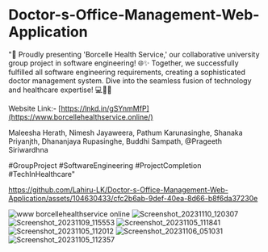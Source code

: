 # Doctor-s-Office-Management-Web-Application
"🚀 Proudly presenting 'Borcelle Health Service,' our collaborative university group project in software engineering! 🌐✨ Together, we successfully fulfilled all software engineering requirements, creating a sophisticated doctor management system. Dive into the seamless fusion of technology and healthcare expertise! 💻👩‍⚕️

Website Link:- [https://lnkd.in/gSYnmMfP](https://www.borcellehealthservice.online/)

Maleesha Herath,
Nimesh Jayaweera,
Pathum Karunasinghe,
Shanaka Priyanjth,
Dhananjaya Rupasinghe,
Buddhi Sampath,
@Prageeth Siriwardhna

#GroupProject #SoftwareEngineering #ProjectCompletion #TechInHealthcare"

https://github.com/Lahiru-LK/Doctor-s-Office-Management-Web-Application/assets/104630433/cfc2b6ab-9def-40ea-8d66-b8f6da37230e


![www borcellehealthservice online](https://github.com/Lahiru-LK/Doctor-s-Office-Management-Web-Application/assets/104630433/e443178b-52ac-4664-a323-224924a9f4fe)
![Screenshot_20231110_120307](https://github.com/Lahiru-LK/Doctor-s-Office-Management-Web-Application/assets/104630433/409bd66a-adc4-45a8-b2ec-80220932033e)
![Screenshot_20231109_115553](https://github.com/Lahiru-LK/Doctor-s-Office-Management-Web-Application/assets/104630433/80ab0014-045f-4547-84ee-54f74063612b)
![Screenshot_20231105_111841](https://github.com/Lahiru-LK/Doctor-s-Office-Management-Web-Application/assets/104630433/d214b6ec-da1f-4df4-b62a-440fad06ae37)
![Screenshot_20231105_112012](https://github.com/Lahiru-LK/Doctor-s-Office-Management-Web-Application/assets/104630433/4d4ccbef-9492-4ff3-9298-afde37260085)
![Screenshot_20231106_051031](https://github.com/Lahiru-LK/Doctor-s-Office-Management-Web-Application/assets/104630433/3ffdf35f-7961-4a60-b0e3-582925508266)
![Screenshot_20231105_112357](https://github.com/Lahiru-LK/Doctor-s-Office-Management-Web-Application/assets/104630433/fe228929-80de-4b06-9eb9-e60d465193b0)

